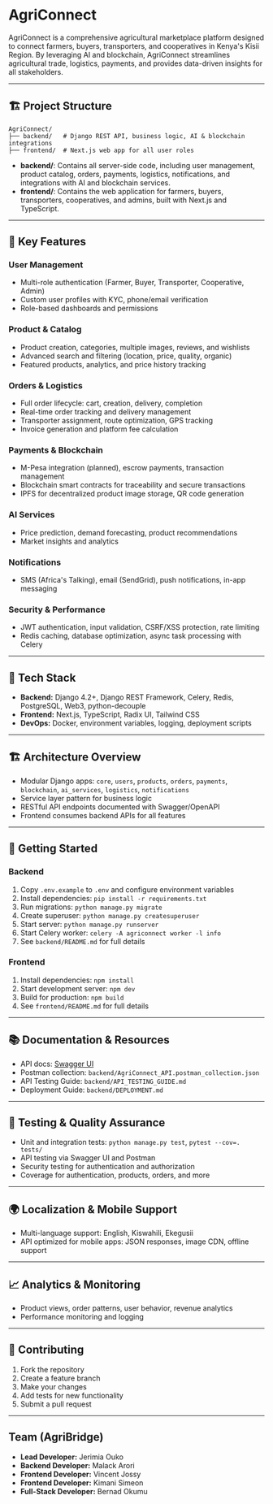 # AgriConnect

AgriConnect is a comprehensive agricultural marketplace platform designed to connect farmers, buyers, transporters, and cooperatives in Kenya's Kisii Region. By leveraging AI and blockchain, AgriConnect streamlines agricultural trade, logistics, payments, and provides data-driven insights for all stakeholders.

---

## 🏗️ Project Structure
```
AgriConnect/
├── backend/   # Django REST API, business logic, AI & blockchain integrations
├── frontend/  # Next.js web app for all user roles
```
- **backend/**: Contains all server-side code, including user management, product catalog, orders, payments, logistics, notifications, and integrations with AI and blockchain services.
- **frontend/**: Contains the web application for farmers, buyers, transporters, cooperatives, and admins, built with Next.js and TypeScript.

---

## 🚀 Key Features
### User Management
- Multi-role authentication (Farmer, Buyer, Transporter, Cooperative, Admin)
- Custom user profiles with KYC, phone/email verification
- Role-based dashboards and permissions

### Product & Catalog
- Product creation, categories, multiple images, reviews, and wishlists
- Advanced search and filtering (location, price, quality, organic)
- Featured products, analytics, and price history tracking

### Orders & Logistics
- Full order lifecycle: cart, creation, delivery, completion
- Real-time order tracking and delivery management
- Transporter assignment, route optimization, GPS tracking
- Invoice generation and platform fee calculation

### Payments & Blockchain
- M-Pesa integration (planned), escrow payments, transaction management
- Blockchain smart contracts for traceability and secure transactions
- IPFS for decentralized product image storage, QR code generation

### AI Services
- Price prediction, demand forecasting, product recommendations
- Market insights and analytics

### Notifications
- SMS (Africa's Talking), email (SendGrid), push notifications, in-app messaging

### Security & Performance
- JWT authentication, input validation, CSRF/XSS protection, rate limiting
- Redis caching, database optimization, async task processing with Celery

---

## 🧩 Tech Stack
- **Backend:** Django 4.2+, Django REST Framework, Celery, Redis, PostgreSQL, Web3, python-decouple
- **Frontend:** Next.js, TypeScript, Radix UI, Tailwind CSS
- **DevOps:** Docker, environment variables, logging, deployment scripts

---

## 🏗️ Architecture Overview
- Modular Django apps: `core`, `users`, `products`, `orders`, `payments`, `blockchain`, `ai_services`, `logistics`, `notifications`
- Service layer pattern for business logic
- RESTful API endpoints documented with Swagger/OpenAPI
- Frontend consumes backend APIs for all features

---

## 🔧 Getting Started
### Backend
1. Copy `.env.example` to `.env` and configure environment variables
2. Install dependencies: `pip install -r requirements.txt`
3. Run migrations: `python manage.py migrate`
4. Create superuser: `python manage.py createsuperuser`
5. Start server: `python manage.py runserver`
6. Start Celery worker: `celery -A agriconnect worker -l info`
7. See `backend/README.md` for full details

### Frontend
1. Install dependencies: `npm install`
2. Start development server: `npm dev`
3. Build for production: `npm build`
4. See `frontend/README.md` for full details

---

## 📚 Documentation & Resources
- API docs: [Swagger UI](http://localhost:8000/api/docs/)
- Postman collection: `backend/AgriConnect_API.postman_collection.json`
- API Testing Guide: `backend/API_TESTING_GUIDE.md`
- Deployment Guide: `backend/DEPLOYMENT.md`

---

## 🧪 Testing & Quality Assurance
- Unit and integration tests: `python manage.py test`, `pytest --cov=. tests/`
- API testing via Swagger UI and Postman
- Security testing for authentication and authorization
- Coverage for authentication, products, orders, and more

---

## 🌍 Localization & Mobile Support
- Multi-language support: English, Kiswahili, Ekegusii
- API optimized for mobile apps: JSON responses, image CDN, offline support

---

## 📈 Analytics & Monitoring
- Product views, order patterns, user behavior, revenue analytics
- Performance monitoring and logging

---

## 🤝 Contributing
1. Fork the repository
2. Create a feature branch
3. Make your changes
4. Add tests for new functionality
5. Submit a pull request

---

## Team (AgriBridge)
- **Lead Developer:** Jerimia Ouko
- **Backend Developer:** Malack Arori
- **Frontend Developer:** Vincent Jossy
- **Frontend Developer:** Kimani Simeon
- **Full-Stack Developer:** Bernad Okumu

